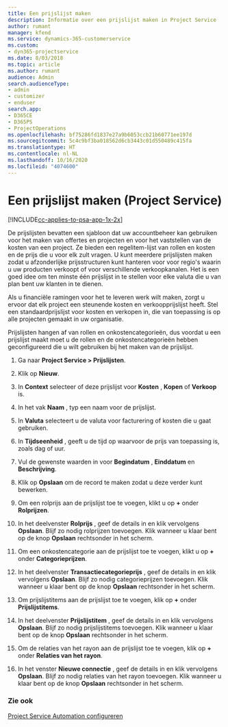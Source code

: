 ```yaml
---
title: Een prijslijst maken
description: Informatie over een prijslijst maken in Project Service
author: rumant
manager: kfend
ms.service: dynamics-365-customerservice
ms.custom:
- dyn365-projectservice
ms.date: 8/03/2018
ms.topic: article
ms.author: rumant
audience: Admin
search.audienceType:
- admin
- customizer
- enduser
search.app:
- D365CE
- D365PS
- ProjectOperations
ms.openlocfilehash: bf75286fd1837e27a9b6053ccb21b60771ee197d
ms.sourcegitcommit: 5c4c9bf3ba018562d6cb3443c01d550489c415fa
ms.translationtype: HT
ms.contentlocale: nl-NL
ms.lasthandoff: 10/16/2020
ms.locfileid: "4074600"
---
```

# <a name="create-a-price-list-project-service"></a>Een prijslijst maken (Project Service)

[!INCLUDE[cc-applies-to-psa-app-1x-2x](../includes/cc-applies-to-psa-app-1x-2x.md)]

De prijslijsten bevatten een sjabloon dat uw accountbeheer kan gebruiken voor het maken van offertes en projecten en voor het vaststellen van de kosten van een project. Ze bieden een regelitem-lijst van rollen en kosten en de prijs die u voor elk zult vragen. U kunt meerdere prijslijsten maken zodat u afzonderlijke prijsstructuren kunt hanteren voor voor regio's waarin u uw producten verkoopt of voor verschillende verkoopkanalen. Het is een goed idee om ten minste één prijslijst in te stellen voor elke valuta die u van plan bent uw klanten in te dienen.  
  
Als u financiële ramingen voor het te leveren werk wilt maken, zorgt u ervoor dat elk project een steunende kosten en verkoopprijslijst heeft. Stel een standaardprijslijst voor kosten en verkopen in, die van toepassing is op alle projecten gemaakt in uw organisatie.  
  
Prijslijsten hangen af van rollen en onkostencategorieën, dus voordat u een prijslijst maakt moet u de rollen en de onkostencategorieën hebben geconfigureerd die u wilt gebruiken bij het maken van de prijslijst.  
  
1.  Ga naar **Project Service > Prijslijsten**.  
  
2.  Klik op **Nieuw**.  
  
3.  In **Context** selecteer of deze prijslijst voor **Kosten** , **Kopen** of **Verkoop** is.  
  
4.  In het vak **Naam** , typ een naam voor de prijslijst.  
  
5.  In **Valuta** selecteert u de valuta voor facturering of kosten die u gaat gebruiken.  
  
6.  In **Tijdseenheid** , geeft u de tijd op waarvoor de prijs van toepassing is, zoals dag of uur.  
  
7.  Vul de gewenste waarden in voor **Begindatum** , **Einddatum** en **Beschrijving**.  
  
8.  Klik op **Opslaan** om de record te maken zodat u deze verder kunt bewerken.  
  
9. Om een rolprijs aan de prijslijst toe te voegen, klikt u op **+** onder **Rolprijzen**.  
  
10. In het deelvenster **Rolprijs** , geef de details in en klik vervolgens **Opslaan**. Blijf zo nodig rolprijzen toevoegen. Klik wanneer u klaar bent op de knop **Opslaan** rechtsonder in het scherm.  
  
11. Om een onkostencategorie aan de prijslijst toe te voegen, klikt u op **+** onder **Categorieprijzen**.  
  
12. In het deelvenster **Transactiecategorieprijs** , geef de details in en klik vervolgens **Opslaan**. Blijf zo nodig categorieprijzen toevoegen. Klik wanneer u klaar bent op de knop **Opslaan** rechtsonder in het scherm.  
  
13. Om prijslijstitems aan de prijslijst toe te voegen, klik op **+** onder **Prijslijstitems**.  
  
14. In het deelvenster **Prijslijstitem** , geef de details in en klik vervolgens **Opslaan**. Blijf zo nodig prijslijstitems toevoegen. Klik wanneer u klaar bent op de knop **Opslaan** rechtsonder in het scherm.  
  
15. Om de relaties van het rayon aan de prijslijst toe te voegen, klik op **+** onder **Relaties van het rayon**.  
  
16. In het venster **Nieuwe connectie** , geef de details in en klik vervolgens **Opslaan**. Blijf zo nodig relaties van het rayon toevoegen. Klik wanneer u klaar bent op de knop **Opslaan** rechtsonder in het scherm.  
  
### <a name="see-also"></a>Zie ook  
 [Project Service Automation configureren](../psa/configure.md)
